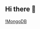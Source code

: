 ## Hi there 👋

[!MongoDB](https://custom-icon-badges.demolab.com/badge/-Javascript-ffde21?style=for-the-badge&logo=javascript&logoColor=white)



<!--
**NoJi-nx/NoJi-nx** is a ✨ _special_ ✨ repository because its `README.md` (this file) appears on your GitHub profile.

Here are some ideas to get you started:

- 🔭 I’m currently working on ...
- 🌱 I’m currently learning ...
- 👯 I’m looking to collaborate on ...
- 🤔 I’m looking for help with ...
- 💬 Ask me about ...
- 📫 How to reach me: ...
- 😄 Pronouns: ...
- ⚡ Fun fact: ...
-->
